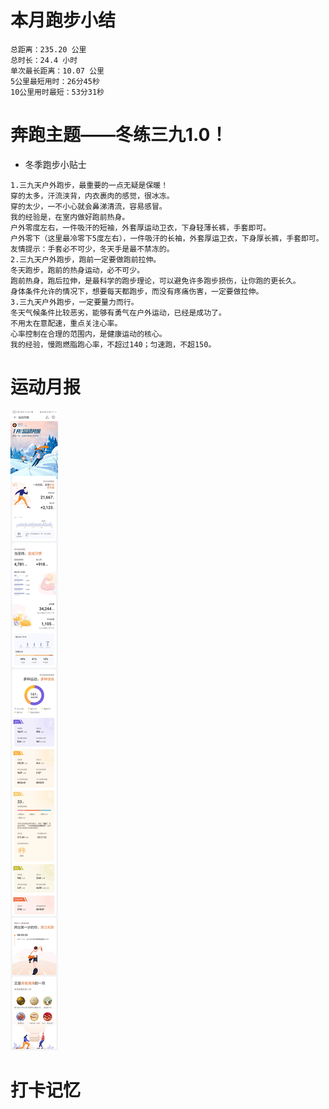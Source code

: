 # 本月跑步小结
```
总距离：235.20 公里
总时长：24.4 小时
单次最长距离：10.07 公里
5公里最短用时：26分45秒
10公里用时最短：53分31秒
```

# 奔跑主题——冬练三九1.0！
- 冬季跑步小贴士
```
1.三九天户外跑步，最重要的一点无疑是保暖！
穿的太多，汗流浃背，内衣裹肉的感觉，很冰冻。
穿的太少，一不小心就会鼻涕清流，容易感冒。
我的经验是，在室内做好跑前热身。
户外零度左右，一件吸汗的短袖，外套厚运动卫衣，下身轻薄长裤，手套即可。
户外零下（这里最冷零下5度左右），一件吸汗的长袖，外套厚运卫衣，下身厚长裤，手套即可。
友情提示：手套必不可少，冬天手是最不禁冻的。
2.三九天户外跑步，跑前一定要做跑前拉伸。
冬天跑步，跑前的热身运动，必不可少。
跑前热身，跑后拉伸，是最科学的跑步理论，可以避免许多跑步损伤，让你跑的更长久。
身体条件允许的情况下，想要每天都跑步，而没有疼痛伤害，一定要做拉伸。
3.三九天户外跑步，一定要量力而行。
冬天气候条件比较恶劣，能够有勇气在户外运动，已经是成功了。
不用太在意配速，重点关注心率。
心率控制在合理的范围内，是健康运动的核心。
我的经验，慢跑燃脂跑心率，不超过140；匀速跑，不超150。
```
#  运动月报
![2021年1月](./月报_202101.jpg)

# 打卡记忆
```
```